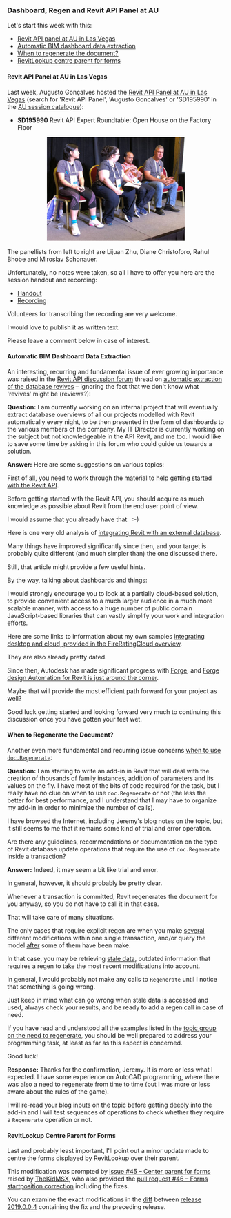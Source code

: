 <head>
<meta http-equiv="Content-Type" content="text/html; charset=utf-8">
<link rel="stylesheet" type="text/css" href="bc.css">
<script src="https://cdn.rawgit.com/google/code-prettify/master/loader/run_prettify.js" type="text/javascript"></script>
</head>

<!---

- /a/doc/revit/tbc/git/a/img/2018-11-15_revit_api_panel_recording_au_las_vegas.jpg
  /a/doc/revit/tbc/git/a/zip/2018-11-15_revit_api_panel_recording_au_las_vegas.m4a

- 14816993 [automatic extraction of the database revives]
  https://forums.autodesk.com/t5/revit-api-forum/automatic-extraction-of-the-database-revives/m-p/8408934

- https://forums.autodesk.com/t5/revit-api-forum/when-to-use-doc-regenerate/td-p/8408490

- RevitLookup -- Center parent for forms (#45)

Dashboard, Regen and Revit API Panel at AU in the #RevitAPI @AutodeskForge @AutodeskRevit #bim #DynamoBim #ForgeDevCon http://bit.ly/dashboardregen

Topics to start the week
&ndash; Revit API panel at AU in Las Vegas
&ndash; Automatic BIM dashboard data extraction
&ndash; When to regenerate the document?
&ndash; RevitLookup centre parent for forms...

-->

### Dashboard, Regen and Revit API Panel at AU

Let's start this week with this:

- [Revit API panel at AU in Las Vegas](#2) 
- [Automatic BIM dashboard data extraction](#3) 
- [When to regenerate the document?](#4) 
- [RevitLookup centre parent for forms](#5)


#### <a name="2"></a> Revit API Panel at AU in Las Vegas

Last week, Augusto Gonçalves hosted
the [Revit API Panel at AU in Las Vegas](https://autodeskuniversity.smarteventscloud.com/connect/search.ww#loadSearch-searchPhrase=SD195990&searchType=session)
(search for 'Revit API Panel', 'Augusto Goncalves' or 'SD195990' in the [AU session catalogue](https://www.autodesk.com/autodesk-university/las-vegas/sessions)):

- <b>SD195990</b> Revit API Expert Roundtable: Open House on the Factory Floor

<center>
<img src="img/2018-11-15_revit_api_panel_recording_au_las_vegas.jpg" alt="Revit API Panel at AU in Las Vegas" width="320">
</center>

The panellists from left to right are Lijuan Zhu, Diane Christoforo, Rahul Bhobe and Miroslav Schonauer.

Unfortunately, no notes were taken, so all I have to offer you here are the session handout and recording:

- [Handout](zip/sd195990_revit_api_panel_augusto_goncalves_handout.pdf)
- [Recording](zip/2018-11-15_revit_api_panel_recording_au_las_vegas.m4a)

Volunteers for transcribing the recording are very welcome.

I would love to publish it as written text.

Please leave a comment below in case of interest.


#### <a name="3"></a> Automatic BIM Dashboard Data Extraction

An interesting, recurring and fundamental issue of ever growing importance was raised in
the [Revit API discussion forum](http://forums.autodesk.com/t5/revit-api-forum/bd-p/160) thread
on [automatic extraction of the database revives](https://forums.autodesk.com/t5/revit-api-forum/automatic-extraction-of-the-database-revives/m-p/8408934)
&ndash; ignoring the fact that we don't know what 'revives' might be (reviews?):

**Question:** I am currently working on an internal project that will eventually extract database overviews of all our projects modelled with Revit automatically every night, to be then presented in the form of dashboards to the various members of the company. My IT Director is currently working on the subject but not knowledgeable in the API Revit, and me too. I would like to save some time by asking in this forum who could guide us towards a solution.

**Answer:** Here are some suggestions on various topics:

First of all, you need to work through the material to help [getting started with the Revit API](https://thebuildingcoder.typepad.com/blog/about-the-author.html#2).

Before getting started with the Revit API, you should acquire as much knowledge as possible about Revit from the end user point of view.

I would assume that you already have that &nbsp; :-)

Here is one very old analysis
of [integrating Revit with an external database](https://thebuildingcoder.typepad.com/blog/2009/01/database-integration.html).

Many things have improved significantly since then, and your target is probably quite different (and much simpler than) the one discussed there.

Still, that article might provide a few useful hints.

By the way, talking about dashboards and things:

I would strongly encourage you to look at a partially cloud-based solution, to provide convenient access to a much larger audience in a much more scalable manner, with access to a huge number of public domain JavaScript-based libraries that can vastly simplify your work and integration efforts.

Here are some links to information about my own
samples [integrating desktop and cloud, provided in the FireRatingCloud overview](https://github.com/jeremytammik/FireRatingCloud).

They are also already pretty dated.

Since then, Autodesk has made significant progress with [Forge](https://autodesk-forge.github.io),
and [Forge design Automation for Revit is just around the corner](https://thebuildingcoder.typepad.com/blog/2018/11/forge-design-automation-for-revit-at-au-and-in-public.html).

Maybe that will provide the most efficient path forward for your project as well?

Good luck getting started and looking forward very much to continuing this discussion once you have gotten your feet wet.


#### <a name="4"></a> When to Regenerate the Document?

Another even more fundamental and recurring issue
concerns [when to use `doc.Regenerate`](https://forums.autodesk.com/t5/revit-api-forum/when-to-use-doc-regenerate/td-p/8408490):

**Question:** I am starting to write an add-in in Revit that will deal with the creation of thousands of family instances, addition of parameters and its values on the fly. I have most of the bits of code required for the task, but I really have no clue on when to use `doc.Regenerate` or not (the less the better for best performance, and I understand that I may have to organize my add-in in order to minimize the number of calls).

I have browsed the Internet, including Jeremy's blog notes on the topic, but it still seems to me that it remains some kind of trial and error operation.

Are there any guidelines, recommendations or documentation on the type of Revit database update operations that require the use of `doc.Regenerate` inside a transaction?

**Answer:** Indeed, it may seem a bit like trial and error.

In general, however, it should probably be pretty clear.

Whenever a transaction is committed, Revit regenerates the document for you anyway, so you do not have to call it in that case.

That will take care of many situations.

The only cases that require explicit regen are when you make <u>several</u> different modifications within one single transaction, and/or query the model <u>after</u> some of them have been make.

In that case, you may be retrieving <u>stale data</u>, outdated information that requires a regen to take the most recent modifications into account.

In general, I would probably not make any calls to `Regenerate` until I notice that something is going wrong.

Just keep in mind what can go wrong when stale data is accessed and used, always check your results, and be ready to add a regen call in case of need.

If you have read and understood all the examples listed in
the [topic group on the need to regenerate](https://thebuildingcoder.typepad.com/blog/about-the-author.html#5.33),
you should be well prepared to address your programming task, at least as far as this aspect is concerned.

Good luck!

**Response:** Thanks for the confirmation, Jeremy. It is more or less what I expected. I have some experience on AutoCAD programming, where there was also a need to regenerate from time to time (but I was more or less aware about the rules of the game).

I will re-read your blog inputs on the topic before getting deeply into the add-in and I will test sequences of operations to check whether they require a `Regenerate` operation or not.


#### <a name="5"></a> RevitLookup Centre Parent for Forms

Last and probably least important, I'll point out a minor update made to centre the forms displayed by RevitLookup over their parent.

This modification was prompted
by [issue #45 &ndash; Center parent for forms](https://github.com/jeremytammik/RevitLookup/issues/45) raised
by [TheKidMSX](https://github.com/TheKidMSX), who also provided
the [pull request #46 &ndash; Forms startposition correction](https://github.com/jeremytammik/RevitLookup/pull/46) including the fixes.

You can examine the exact modifications in
the [diff](https://github.com/jeremytammik/RevitLookup/compare/2019.0.0.3...2019.0.0.4) between
[release 2019.0.0.4](https://github.com/jeremytammik/RevitLookup/releases/tag/2019.0.0.4) containing the fix and the preceding release.

